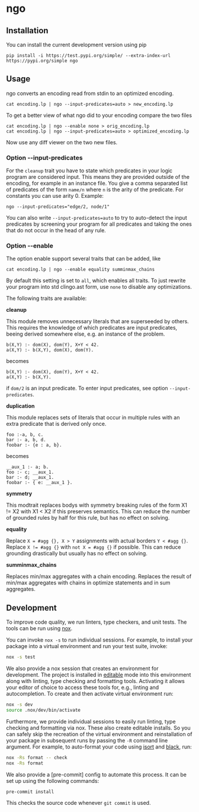 # ngo

## Installation

You can install the current development version using pip

```shell
pip install -i https://test.pypi.org/simple/ --extra-index-url https://pypi.org/simple ngo
```

## Usage
ngo converts an encoding read from stdin to an optimized encoding.

```shell
cat encoding.lp | ngo --input-predicates=auto > new_encoding.lp
```

To get a better view of what ngo did to your encoding compare the two files
```shell
cat encoding.lp | ngo --enable none > orig_encoding.lp
cat encoding.lp | ngo --input-predicates=auto > optimized_encoding.lp
```
Now use any diff viewer on the two new files.

### Option --input-predicates
For the `cleanup` trait you have to state which predicates in your logic
program are considered input. This means they are provided outside of the encoding,
for example in an instance file. You give a comma separated list of predicates of the form `name/n` where `n` is the arity of the predicate. For constants you can use arity 0. 
Example:
```shell
ngo --input-predicates="edge/2, node/1"
```
You can also write `--input-predicates=auto` to try to auto-detect the input predicates by screening your program for all predicates and taking the ones that do not occur in the head of any rule.

### Option --enable

The option enable support several traits that can be added, like
```shell
cat encoding.lp | ngo --enable equality summinmax_chains
```
By default this setting is set to `all`, which enables all traits.
To just rewrite your program into std clingo.ast form, use `none` to disable any optimizations.

The following traits are available:

**cleanup**

This module removes unnecessary literals that are superseeded by others.
This requires the knowledge of which predicates are input predicates,
beeing derived somewhere else, e.g. an instance of the problem.

```
b(X,Y) :- dom(X), dom(Y), X+Y < 42.
a(X,Y) :- b(X,Y), dom(X), dom(Y).
```
becomes
```
b(X,Y) :- dom(X), dom(Y), X+Y < 42.
a(X,Y) :- b(X,Y).
```
if `dom/2` is an input predicate.
To enter input predicates, see option `--input-predicates`.

**duplication**

This module replaces sets of literals that occur in multiple rules
 with an extra predicate that is derived only once.
```
foo :-a, b, c.
bar :- a, b, d.
foobar :- {e : a, b}.
```
becomes
```
__aux_1 :- a; b.
foo :- c; __aux_1.
bar :- d; __aux_1.
foobar :- { e: __aux_1 }.
```

**symmetry**

This modtrait replaces bodys with symmetry breaking rules of the form X1 != X2
with X1 < X2 if this preserves semantics. This can reduce the number of grounded
rules by half for this rule, but has no effect on solving.

**equality**

Replace `X = #agg {}, X > Y` assignments with actual borders `Y < #agg {}`.
Replace `X != #agg {}` with `not X = #agg {}` if possible.
This can reduce grounding drastically but usually has no effect on solving.

**summinmax_chains**

Replaces min/max aggregates with a chain encoding.
Replaces the result of min/max aggregates with chains in optimize statements and in sum aggregates.


## Development

To improve code quality, we run linters, type checkers, and unit tests. The
tools can be run using [nox]. 

You can invoke `nox -s` to run individual sessions. For example, to install
your package into a virtual environment and run your test suite, invoke:

```bash
nox -s test
```

We also provide a nox session that creates an environment for development. The
project is installed in [editable] mode into this environment along with
linting, type checking and formatting tools. Activating it allows your editor
of choice to access these tools for, e.g., linting and autocompletion. To
create and then activate virtual environment run:

```bash
nox -s dev
source .nox/dev/bin/activate
```

Furthermore, we provide individual sessions to easily run linting, type
checking and formatting via nox. These also create editable installs. So you
can safely skip the recreation of the virtual environment and reinstallation of
your package in subsequent runs by passing the `-R` command line argument. For
example, to auto-format your code using [isort] and [black], run:

```bash
nox -Rs format -- check
nox -Rs format
```

We also provide a [pre-commit] config to automate this process. It can be
set up using the following commands:

```bash
pre-commit install
```

This checks the source code whenever `git commit` is used.

[nox]: https://nox.thea.codes/en/stable/index.html
[pre]: https://pre-commit.com/
[black]: https://black.readthedocs.io/en/stable/
[isort]: https://pycqa.github.io/isort/
[editable]: https://setuptools.pypa.io/en/latest/userguide/development_mode.html
